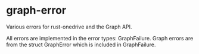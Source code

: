 # graph-error

Various errors for rust-onedrive and the Graph API.

All errors are implemented in the error types: GraphFailure. Graph errors
are from the struct GraphError which is included in GraphFailure.